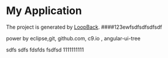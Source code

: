 # My Application

The project is generated by [LoopBack](http://loopback.io).
####123ewfsdfsdfsdfsdf

power by eclipse,git, github.com, c9.io , angular-ui-tree

sdfs sdfs fdsfds fsdfsd
1111111111
